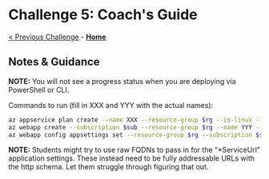 # Challenge 5: Coach's Guide

[< Previous Challenge](./Challenge-04.md) - **[Home](README.md)**

## Notes & Guidance

**NOTE:** You will not see a progress status when you are deploying via PowerShell or CLI.

Commands to run (fill in XXX and YYY with the actual names):

```bash
az appservice plan create --name XXX --resource-group $rg --is-linux --location $loc --sku S1 --number-of-workers 1 --subscription $sub
az webapp create --subscription $sub --resource-group $rg --name YYY --plan XXX -i microservicesdiscovery/travel-web
az webapp config appsettings set --resource-group $rg --subscription $sub --name YYY --settings DataAccountName=$cosmosDbAccountName DataAccountPassword=$cosmosPrimaryKey ApplicationInsights__InstrumentationKey=$appInsightsKey DataServiceUrl="http://$dataServiceUri/" ItineraryServiceUrl=http://$itineraryServiceUri/
```

**NOTE:** Students might try to use raw FQDNs to pass in for the “*ServiceUrl” application settings. These instead need to be fully addressable URLs with the http schema. Let them struggle through figuring that out.
